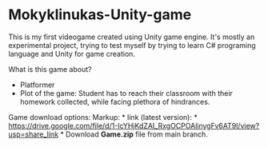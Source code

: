 # Mokyklinukas-Unity-game

This is my first videogame created using Unity game engine. It's mostly an experimental project, trying to test myself by trying to learn 
C# programing language and Unity for game creation.

What is this game about?
  - Platformer
  - Plot of the game: Student has to reach their classroom with their homework collected, while facing plethora of hindrances.

Game download options:
Markup: * link (latest version):
          * https://drive.google.com/file/d/1-IcYHjKdZAI_RxgOCPOAlinygFv6AT9l/view?usp=share_link
        * Download **Game.zip** file from main branch.
